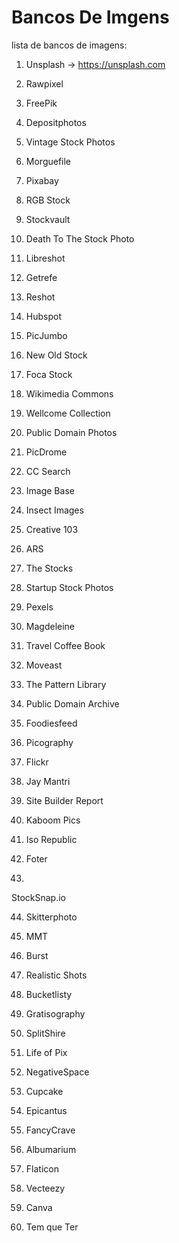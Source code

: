 # Bancos De Imgens
lista de bancos de imagens:

1. Unsplash -> <https://unsplash.com>

2. Rawpixel

3. FreePik

4. Depositphotos

5. Vintage Stock Photos

6. Morguefile

7. Pixabay

8. RGB Stock

9. Stockvault

10. Death To The Stock Photo

11. Libreshot

12. Getrefe

13. Reshot

14. Hubspot

15. PicJumbo

16. New Old Stock

17. Foca Stock

18. Wikimedia Commons

19. Wellcome Collection

20. Public Domain Photos

21. PicDrome

22. CC Search

23. Image Base

24. Insect Images

25. Creative 103

26. ARS

27. The Stocks

28. Startup Stock Photos

29. Pexels

30. Magdeleine

31. Travel Coffee Book

32. Moveast

33. The Pattern Library

34. Public Domain Archive

35. Foodiesfeed

36. Picography

37. Flickr

38. Jay Mantri

39. Site Builder Report

40. Kaboom Pics

41. Iso Republic

42. Foter

43. 
StockSnap.io

44. Skitterphoto

45. MMT

46. Burst

47. Realistic Shots

48. Bucketlisty

49. Gratisography

50. SplitShire

51. Life of Pix

52. NegativeSpace

53. Cupcake

54. Epicantus

55. FancyCrave

56. Albumarium

57. Flaticon

58. Vecteezy

59. Canva

60. Tem que Ter

